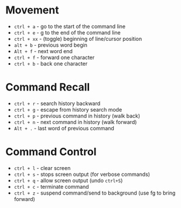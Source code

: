 # Movement
* ```ctrl + a```     - go to the start of the command line
* ```ctrl + e```     - g  to the end of the command line
* ```ctrl + xx```    - (toggle) beginning of line/c­ursor position
* ```alt + b```      - previous word begin
* ```Alt + f```      - next word end
* ```ctrl + f```     - forward one character
* ```ctrl + b```     - back one character

# Command Recall
* ```ctrl + r``` - search history backward
* ```ctrl + g``` - escape from history search mode
* ```ctrl + p``` - previous command in history (walk back)
* ```ctrl + n``` - next command in history (walk forward)
* ```Alt + .```  - last word of previous command

# Command Control
* ```ctrl + l``` - clear screen
* ```ctrl + s``` - stops screen output (for verbose commands)
* ```ctrl + q``` - allow screen output (undo  ```ctrl+S```)
* ```ctrl + c``` - terminate command
* ```ctrl + z``` - suspend comman­d/send to background (use fg to bring forward)
